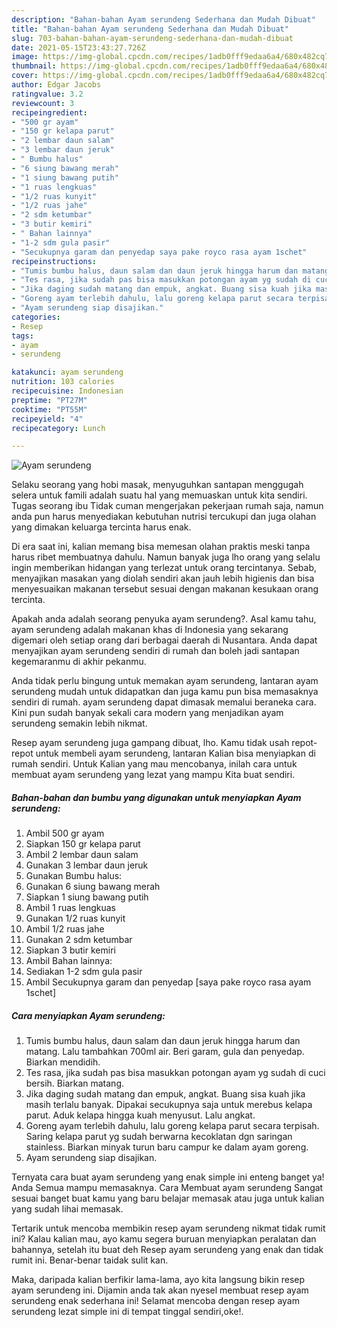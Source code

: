 ```yaml
---
description: "Bahan-bahan Ayam serundeng Sederhana dan Mudah Dibuat"
title: "Bahan-bahan Ayam serundeng Sederhana dan Mudah Dibuat"
slug: 703-bahan-bahan-ayam-serundeng-sederhana-dan-mudah-dibuat
date: 2021-05-15T23:43:27.726Z
image: https://img-global.cpcdn.com/recipes/1adb0fff9edaa6a4/680x482cq70/ayam-serundeng-foto-resep-utama.jpg
thumbnail: https://img-global.cpcdn.com/recipes/1adb0fff9edaa6a4/680x482cq70/ayam-serundeng-foto-resep-utama.jpg
cover: https://img-global.cpcdn.com/recipes/1adb0fff9edaa6a4/680x482cq70/ayam-serundeng-foto-resep-utama.jpg
author: Edgar Jacobs
ratingvalue: 3.2
reviewcount: 3
recipeingredient:
- "500 gr ayam"
- "150 gr kelapa parut"
- "2 lembar daun salam"
- "3 lembar daun jeruk"
- " Bumbu halus"
- "6 siung bawang merah"
- "1 siung bawang putih"
- "1 ruas lengkuas"
- "1/2 ruas kunyit"
- "1/2 ruas jahe"
- "2 sdm ketumbar"
- "3 butir kemiri"
- " Bahan lainnya"
- "1-2 sdm gula pasir"
- "Secukupnya garam dan penyedap saya pake royco rasa ayam 1schet"
recipeinstructions:
- "Tumis bumbu halus, daun salam dan daun jeruk hingga harum dan matang. Lalu tambahkan 700ml air. Beri garam, gula dan penyedap. Biarkan mendidih."
- "Tes rasa, jika sudah pas bisa masukkan potongan ayam yg sudah di cuci bersih. Biarkan matang."
- "Jika daging sudah matang dan empuk, angkat. Buang sisa kuah jika masih terlalu banyak. Dipakai secukupnya saja untuk merebus kelapa parut. Aduk kelapa hingga kuah menyusut. Lalu angkat."
- "Goreng ayam terlebih dahulu, lalu goreng kelapa parut secara terpisah. Saring kelapa parut yg sudah berwarna kecoklatan dgn saringan stainless. Biarkan minyak turun baru campur ke dalam ayam goreng."
- "Ayam serundeng siap disajikan."
categories:
- Resep
tags:
- ayam
- serundeng

katakunci: ayam serundeng 
nutrition: 103 calories
recipecuisine: Indonesian
preptime: "PT27M"
cooktime: "PT55M"
recipeyield: "4"
recipecategory: Lunch

---
```



![Ayam serundeng](https://img-global.cpcdn.com/recipes/1adb0fff9edaa6a4/680x482cq70/ayam-serundeng-foto-resep-utama.jpg)

Selaku seorang yang hobi masak, menyuguhkan santapan menggugah selera untuk famili adalah suatu hal yang memuaskan untuk kita sendiri. Tugas seorang ibu Tidak cuman mengerjakan pekerjaan rumah saja, namun anda pun harus menyediakan kebutuhan nutrisi tercukupi dan juga olahan yang dimakan keluarga tercinta harus enak.

Di era  saat ini, kalian memang bisa memesan olahan praktis meski tanpa harus ribet membuatnya dahulu. Namun banyak juga lho orang yang selalu ingin memberikan hidangan yang terlezat untuk orang tercintanya. Sebab, menyajikan masakan yang diolah sendiri akan jauh lebih higienis dan bisa menyesuaikan makanan tersebut sesuai dengan makanan kesukaan orang tercinta. 



Apakah anda adalah seorang penyuka ayam serundeng?. Asal kamu tahu, ayam serundeng adalah makanan khas di Indonesia yang sekarang digemari oleh setiap orang dari berbagai daerah di Nusantara. Anda dapat menyajikan ayam serundeng sendiri di rumah dan boleh jadi santapan kegemaranmu di akhir pekanmu.

Anda tidak perlu bingung untuk memakan ayam serundeng, lantaran ayam serundeng mudah untuk didapatkan dan juga kamu pun bisa memasaknya sendiri di rumah. ayam serundeng dapat dimasak memalui beraneka cara. Kini pun sudah banyak sekali cara modern yang menjadikan ayam serundeng semakin lebih nikmat.

Resep ayam serundeng juga gampang dibuat, lho. Kamu tidak usah repot-repot untuk membeli ayam serundeng, lantaran Kalian bisa menyiapkan di rumah sendiri. Untuk Kalian yang mau mencobanya, inilah cara untuk membuat ayam serundeng yang lezat yang mampu Kita buat sendiri.

<!--inarticleads1-->

##### Bahan-bahan dan bumbu yang digunakan untuk menyiapkan Ayam serundeng:

1. Ambil 500 gr ayam
1. Siapkan 150 gr kelapa parut
1. Ambil 2 lembar daun salam
1. Gunakan 3 lembar daun jeruk
1. Gunakan  Bumbu halus:
1. Gunakan 6 siung bawang merah
1. Siapkan 1 siung bawang putih
1. Ambil 1 ruas lengkuas
1. Gunakan 1/2 ruas kunyit
1. Ambil 1/2 ruas jahe
1. Gunakan 2 sdm ketumbar
1. Siapkan 3 butir kemiri
1. Ambil  Bahan lainnya:
1. Sediakan 1-2 sdm gula pasir
1. Ambil Secukupnya garam dan penyedap [saya pake royco rasa ayam 1schet]




<!--inarticleads2-->

##### Cara menyiapkan Ayam serundeng:

1. Tumis bumbu halus, daun salam dan daun jeruk hingga harum dan matang. Lalu tambahkan 700ml air. Beri garam, gula dan penyedap. Biarkan mendidih.
1. Tes rasa, jika sudah pas bisa masukkan potongan ayam yg sudah di cuci bersih. Biarkan matang.
1. Jika daging sudah matang dan empuk, angkat. Buang sisa kuah jika masih terlalu banyak. Dipakai secukupnya saja untuk merebus kelapa parut. Aduk kelapa hingga kuah menyusut. Lalu angkat.
1. Goreng ayam terlebih dahulu, lalu goreng kelapa parut secara terpisah. Saring kelapa parut yg sudah berwarna kecoklatan dgn saringan stainless. Biarkan minyak turun baru campur ke dalam ayam goreng.
1. Ayam serundeng siap disajikan.




Ternyata cara buat ayam serundeng yang enak simple ini enteng banget ya! Anda Semua mampu memasaknya. Cara Membuat ayam serundeng Sangat sesuai banget buat kamu yang baru belajar memasak atau juga untuk kalian yang sudah lihai memasak.

Tertarik untuk mencoba membikin resep ayam serundeng nikmat tidak rumit ini? Kalau kalian mau, ayo kamu segera buruan menyiapkan peralatan dan bahannya, setelah itu buat deh Resep ayam serundeng yang enak dan tidak rumit ini. Benar-benar taidak sulit kan. 

Maka, daripada kalian berfikir lama-lama, ayo kita langsung bikin resep ayam serundeng ini. Dijamin anda tak akan nyesel membuat resep ayam serundeng enak sederhana ini! Selamat mencoba dengan resep ayam serundeng lezat simple ini di tempat tinggal sendiri,oke!.

